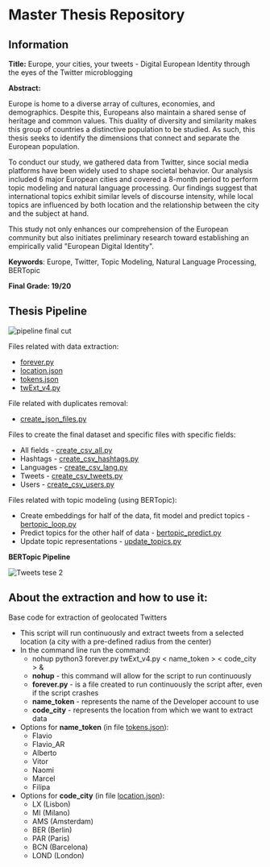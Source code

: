 # Master Thesis Repository

## Information
**Title:** Europe, your cities, your tweets - Digital European Identity through the eyes of the Twitter microblogging

**Abstract:**

Europe is home to a diverse array of cultures, economies, and demographics. Despite this, Europeans also maintain a shared sense of heritage and common values. This duality of diversity and similarity makes this group of countries a distinctive population to be studied. As such, this thesis seeks to identify the dimensions that connect and separate the European population.

To conduct our study, we gathered data from Twitter, since social media platforms have been widely used to shape societal behavior. Our analysis included 6 major European cities and covered a 8-month period to perform topic modeling and natural language processing. Our findings suggest that international topics exhibit similar levels of discourse intensity, while local topics are influenced by both location and the relationship between the city and the subject at hand.

This study not only enhances our comprehension of the European community but also initiates preliminary research toward establishing an empirically valid "European Digital Identity".

**Keywords**: Europe, Twitter, Topic Modeling, Natural Language Processing, BERTopic

**Final Grade: 19/20**
## Thesis Pipeline
![pipeline final cut](https://github.com/filipacarreira/master_thesis/assets/79151739/7e319c13-ad82-4a79-8513-851ca1806a01)

Files related with data extraction:
- [forever.py](https://github.com/filipacarreira/master_thesis/blob/main/forever.py)
- [location.json](https://github.com/filipacarreira/master_thesis/blob/main/location.json)
- [tokens.json](https://github.com/filipacarreira/master_thesis/blob/main/tokens.json)
- [twExt_v4.py](https://github.com/filipacarreira/master_thesis/blob/main/twExt_v4.py)

File related with duplicates removal:
- [create_json_files.py](https://github.com/filipacarreira/master_thesis/blob/main/create_json_files.py)

Files to create the final dataset and specific files with specific fields:
- All fields - [create_csv_all.py](https://github.com/filipacarreira/master_thesis/blob/main/create_csv_all.py)
- Hashtags - [create_csv_hashtags.py](https://github.com/filipacarreira/master_thesis/blob/main/create_csv_hashtags.py)
- Languages - [create_csv_lang.py](https://github.com/filipacarreira/master_thesis/blob/main/create_csv_lang.py)
- Tweets - [create_csv_tweets.py](https://github.com/filipacarreira/master_thesis/blob/main/create_csv_tweets.py)
- Users - [create_csv_users.py](https://github.com/filipacarreira/master_thesis/blob/main/create_csv_users.py)

Files related with topic modeling (using BERTopic):
- Create embeddings for half of the data, fit model and predict topics - [bertopic_loop.py](https://github.com/filipacarreira/master_thesis/blob/main/bertopic_loop.py)
- Predict topics for the other half of data - [bertopic_predict.py](https://github.com/filipacarreira/master_thesis/blob/main/bertopic_predict.py)
- Update topic representations - [update_topics.py](https://github.com/filipacarreira/master_thesis/blob/main/update_topics.py)
  
**BERTopic Pipeline**

![Tweets tese 2](https://github.com/filipacarreira/master_thesis/assets/79151739/879d242e-89e8-425f-b990-8d8755773549)

## About the extraction and how to use it:
Base code for extraction of geolocated Twitters
- This script will run continuously and extract tweets from a selected location (a city with a pre-defined radius from the center)
- In the command line run the command:
   - nohup python3 forever.py twExt_v4.py < name_token > < code_city > &
   - **nohup** - this command will allow for the script to run continuously
   - **forever.py** - is a file created to run continuously the script after, even if the script crashes
   - **name_token** - represents the name of the Developer account to use
   - **code_city** - represents the location from which we want to extract data
 - Options for **name_token** (in file [tokens.json](https://github.com/filipacarreira/master_thesis/blob/main/tokens.json)):
   - Flavio
   - Flavio_AR
   - Alberto
   - Vitor
   - Naomi
   - Marcel
   - Filipa
 - Options for **code_city** (in file [location.json](https://github.com/filipacarreira/master_thesis/blob/main/location.json)):
   - LX (Lisbon)
   - MI (Milano)
   - AMS (Amsterdam)
   - BER (Berlin)
   - PAR (Paris)
   - BCN (Barcelona)
   - LOND (London)
